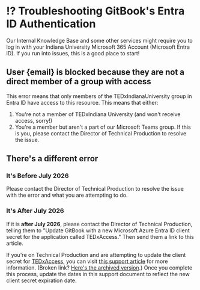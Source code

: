 # ⁉️ Troubleshooting GitBook's Entra ID Authentication

Our Internal Knowledge Base and some other services might require you to log in with your Indiana University Microsoft 365 Account (Microsoft Entra ID). If you run into issues, this is a good place to start!

## User {email} is blocked because they are not a direct member of a group with access

This error means that only members of the TEDxIndianaUniversity group in Entra ID have access to this resource. This means that either:

1. You're not a member of TEDxIndiana University (and won't receive access, sorry!)
2. You're a member but aren't a part of our Microsoft Teams group. If this is you, please contact the Director of Technical Production to resolve the issue.

## There's a different error

### It's Before July 2026

Please contact the Director of Technical Production to resolve the issue with the error and what you are attempting to do.

### It's After July 2026

If it is **after July 2026**, please contact the Director of Technical Production, telling them to "Update GitBook with a new Microsoft Azure Entra ID client secret for the application called TEDxAccess." Then send them a link to this article.

If you're on Technical Production and are attempting to update the client secret for [TEDxAccess](https://portal.azure.com/#view/Microsoft\_AAD\_RegisteredApps/ApplicationMenuBlade/\~/Credentials/appId/5efff15b-6594-46fa-80fe-c650dbadf4d7), you can visit [this support article](https://developer.gitbook.com/visitor-authentication/guides/integrations/how-to-use-azure-ad-integration-for-visitor-authentication) for more information. (Broken link? [Here's the archived version](https://web.archive.org/web/20240521002135/https://developer.gitbook.com/visitor-authentication/guides/integrations/how-to-use-azure-ad-integration-for-visitor-authentication).) Once you complete this process, update the dates in this support document to reflect the new client secret expiration date.
